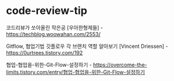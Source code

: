 # code-review-tip

코드리뷰가 쏘아올린 작은공 [우아한형제들] - https://techblog.woowahan.com/2553/

Gitflow, 협업기법 깃플로우 각 브랜치 역할 알아보기 [Vincent Driessen] - https://0urtrees.tistory.com/192

협업-협업을-위한-Git-Flow-설정하기 - https://overcome-the-limits.tistory.com/entry/협업-협업을-위한-Git-Flow-설정하기



